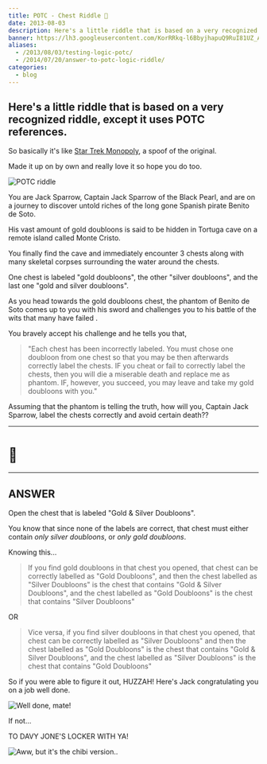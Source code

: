 ```yaml
---
title: POTC - Chest Riddle 👑
date: 2013-08-03
description: Here's a little riddle that is based on a very recognized riddle, except it uses POTC references.
banner: https://lh3.googleusercontent.com/KorRRkq-l6BbyjhapuQ9RuI81UZ_AVQxq7SXftE0_esWzr8Ojrr_CzeVHPIzOsCmN8fvechZDN7sRzX3-YAmElvd1AMzVxUNa5-PNOADwflbltPePIEAlVq1MxvH-AkiWBJzTv135ao0I2KGgjCpTg809RPCWRyAd9PreZ8lY6K5Iki2VlN_89oeu6vP5fL3pVgurVCgB1GZKtSDmA8H1RRRUTDM5nkVBPaLpfeNm6Hxgr5LlUuB05-nzGz2KevsVQI9VjcqoRS09Qm0ykGg8C6mEZhTa3pCczENaUDIVSToyKAuzVf9XPuSBySATkDvV8UO3rijK5GbFJdtJH0qx5pHrIu2BPrz-4Ciy0oN6QI7ymrVWnpwKXbsG_We87O1XS2HXLzfkMslbkl9WDZs21jZ63FkWNYHAeZKUjtB7yjywhqkZaO-X2LZZjlwbYsABSCTAsH2vno4RX2NBO9aTl4KNfvYwKTgK_PPfC75_l_j5EQnyjGWYQJB3fHq-88FeVX4NeP6uJebL9nlQm1DlMVwLSkIm7DwXoT-4v_QMUlPJb2EYOhom_NNxnJ0CCaVY9NvES8oXps15S-81ADIQgVp9l8GVuPPQaOM0s9TuDKZTrHMN8a1zsb4vWmLGW5d=w1200-h792-no
aliases:
  - /2013/08/03/testing-logic-potc/
  - /2014/07/20/answer-to-potc-logic-riddle/
categories:
  - blog
---
```


## Here's a little riddle that is based on a very recognized riddle, except it uses POTC references.

So basically it's like [Star Trek Monopoly](https://www.amazon.com/USAopoly-MN066-201-Monopoly-Star-Continuum/dp/B001SN8G8G 'Star Trek Monopoly'), a spoof of the original.

Made it up on by own and really love it so hope you do too.

![POTC riddle](https://lh3.googleusercontent.com/hpe5rP79Gicv1HLISDJ7QK7mjzVWZ8XGy6YXJz1YTZrmdTxSYBuCRBQ37rvh9I2oCeLbm3yPj4-ap4DzbQkXotlU2UJbZKUppyQZpx4UBanpjKLjur3I7kU0BfrvaOXhUYAjwcrJKNSJvEM1EQ9eQTB1gNtGBjPPi-CIae0Q-1WtlAj46jlVvdRn8fWeppxoLweSfNiQFr0mNByxoySKidPKxefxFKsNsc72M-xrw6lbq4sU-siSZ7YPVX4qWW9mxuSiBHjTnRpzTA9xIF8UVxBqhHiXDUgQjz-msa7sJ1Fvt69DKqnE_Obby6X43SDMW6v7LR1_4msIzggLsAnd1tgqHb0ZZLIsr8J-mbYdpDlgKPFsV_Nkm0p2vUkr_uaz7m3Ld0gXmYY64IqFEY04mn-2xo8-eqpKYZzMl0urmaHbdv0B_LTLGuuVaHQZ9SavryiBBUnGZQYPTH7dOt06JWWoB7-fypvOuUIdBXbjx3Mr8u69Xd7SXILp50Bgy4KyAWqT8ma8iSr0xAMvZhl2TT9TUnpexLGw78KXYr1F1cWgUd1qQ7wE6Xi8P6xpvqmSrYb-DDTgUh6WGU-A97HcMM5lQCh37vwvlSXrk2NC57QCpVPSxCYVDOT4kc9DQxiz=w414-h748-no)

You are Jack Sparrow, Captain Jack Sparrow of the Black Pearl, and are on a journey to discover untold riches of the long gone Spanish pirate Benito de Soto.

His vast amount of gold doubloons is said to be hidden in Tortuga cave on a remote island called Monte Cristo.

You finally find the cave and immediately encounter 3 chests along with many skeletal corpses surrounding the water around the chests.

One chest is labeled "gold doubloons", the other "silver doubloons", and the last one "gold and silver doubloons".

As you head towards the gold doubloons chest, the phantom of Benito de Soto comes up to you with his sword and challenges you to his battle of the wits that many have failed .

You bravely accept his challenge and he tells you that,

> "Each chest has been incorrectly labeled. You must chose one doubloon from one chest so that you may be then afterwards correctly label the chests. IF you cheat or fail to correctly label the chests, then you will die a miserable death and replace me as phantom. IF, however, you succeed, you may leave and take my gold doubloons with you."

Assuming that the phantom is telling the truth, how will you, Captain Jack Sparrow, label the chests correctly and avoid certain death??

---

# 🤔

---

## ANSWER

Open the chest that is labeled "Gold & Silver Doubloons".

You know that since none of the labels are correct, that chest must either contain _only silver doubloons_, or _only gold doubloons_.

Knowing this...

> If you find gold doubloons in that chest you opened, that chest can be correctly labelled as "Gold Doubloons", and then the chest labelled as "Silver Doubloons" is the chest that contains "Gold & Silver Doubloons", and the chest labelled as "Gold Doubloons" is the chest that contains "Silver Doubloons"

OR

> Vice versa, if you find silver doubloons in that chest you opened, that chest can be correctly labelled as "Silver Doubloons" and then the chest labelled as "Gold Doubloons" is the chest that contains "Gold & Silver Doubloons", and the chest labelled as "Silver Doubloons" is the chest that contains "Gold Doubloons"

So if you were able to figure it out, HUZZAH! Here's Jack congratulating you on a job well done.

![Well done, mate!](https://i174.photobucket.com/albums/w99/bandkock/pirates3news/JackSaoCrew.jpg)

If not...

TO DAVY JONE'S LOCKER WITH YA!

![Aww, but it's the chibi version..](https://fc09.deviantart.net/fs71/f/2012/091/8/8/888932a04770474f05192ad81845df50-d4uoswh.jpg)
